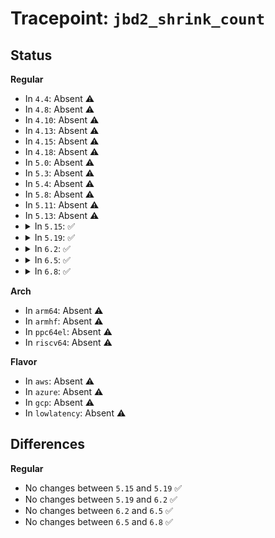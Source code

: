 # Tracepoint: <code>jbd2_shrink_count</code>

## Status
<b>Regular</b>
<ul>
<li>
In <code>4.4</code>: Absent ⚠️
</li>
<li>
In <code>4.8</code>: Absent ⚠️
</li>
<li>
In <code>4.10</code>: Absent ⚠️
</li>
<li>
In <code>4.13</code>: Absent ⚠️
</li>
<li>
In <code>4.15</code>: Absent ⚠️
</li>
<li>
In <code>4.18</code>: Absent ⚠️
</li>
<li>
In <code>5.0</code>: Absent ⚠️
</li>
<li>
In <code>5.3</code>: Absent ⚠️
</li>
<li>
In <code>5.4</code>: Absent ⚠️
</li>
<li>
In <code>5.8</code>: Absent ⚠️
</li>
<li>
In <code>5.11</code>: Absent ⚠️
</li>
<li>
In <code>5.13</code>: Absent ⚠️
</li>
<li>
<details>
<summary>In <code>5.15</code>: ✅</summary>

Event:

```c
struct trace_event_raw_jbd2_journal_shrink {
    struct trace_entry ent;
    dev_t dev;
    long unsigned int nr_to_scan;
    long unsigned int count;
    char __data[0];
};
```
Function:

```c
void trace_event_raw_event_jbd2_journal_shrink(void *__data, journal_t *journal, long unsigned int nr_to_scan, long unsigned int count);
```
</details>
</li>
<li>
<details>
<summary>In <code>5.19</code>: ✅</summary>

Event:

```c
struct trace_event_raw_jbd2_journal_shrink {
    struct trace_entry ent;
    dev_t dev;
    long unsigned int nr_to_scan;
    long unsigned int count;
    char __data[0];
};
```
Function:

```c
void trace_event_raw_event_jbd2_journal_shrink(void *__data, journal_t *journal, long unsigned int nr_to_scan, long unsigned int count);
```
</details>
</li>
<li>
<details>
<summary>In <code>6.2</code>: ✅</summary>

Event:

```c
struct trace_event_raw_jbd2_journal_shrink {
    struct trace_entry ent;
    dev_t dev;
    long unsigned int nr_to_scan;
    long unsigned int count;
    char __data[0];
};
```
Function:

```c
void trace_event_raw_event_jbd2_journal_shrink(void *__data, journal_t *journal, long unsigned int nr_to_scan, long unsigned int count);
```
</details>
</li>
<li>
<details>
<summary>In <code>6.5</code>: ✅</summary>

Event:

```c
struct trace_event_raw_jbd2_journal_shrink {
    struct trace_entry ent;
    dev_t dev;
    long unsigned int nr_to_scan;
    long unsigned int count;
    char __data[0];
};
```
Function:

```c
void trace_event_raw_event_jbd2_journal_shrink(void *__data, journal_t *journal, long unsigned int nr_to_scan, long unsigned int count);
```
</details>
</li>
<li>
<details>
<summary>In <code>6.8</code>: ✅</summary>

Event:

```c
struct trace_event_raw_jbd2_journal_shrink {
    struct trace_entry ent;
    dev_t dev;
    long unsigned int nr_to_scan;
    long unsigned int count;
    char __data[0];
};
```
Function:

```c
void trace_event_raw_event_jbd2_journal_shrink(void *__data, journal_t *journal, long unsigned int nr_to_scan, long unsigned int count);
```
</details>
</li>
</ul>
<b>Arch</b>
<ul>
<li>
In <code>arm64</code>: Absent ⚠️
</li>
<li>
In <code>armhf</code>: Absent ⚠️
</li>
<li>
In <code>ppc64el</code>: Absent ⚠️
</li>
<li>
In <code>riscv64</code>: Absent ⚠️
</li>
</ul>
<b>Flavor</b>
<ul>
<li>
In <code>aws</code>: Absent ⚠️
</li>
<li>
In <code>azure</code>: Absent ⚠️
</li>
<li>
In <code>gcp</code>: Absent ⚠️
</li>
<li>
In <code>lowlatency</code>: Absent ⚠️
</li>
</ul>

## Differences
<b>Regular</b>
<ul>
<li>
No changes between <code>5.15</code> and <code>5.19</code> ✅
</li>
<li>
No changes between <code>5.19</code> and <code>6.2</code> ✅
</li>
<li>
No changes between <code>6.2</code> and <code>6.5</code> ✅
</li>
<li>
No changes between <code>6.5</code> and <code>6.8</code> ✅
</li>
</ul>
